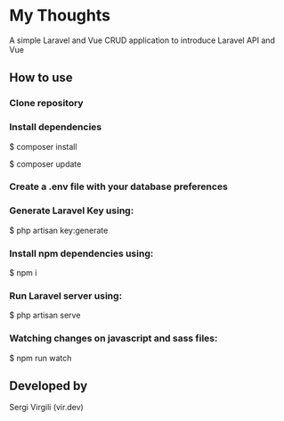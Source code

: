 

# My Thoughts

A simple Laravel and Vue CRUD application to introduce Laravel API and Vue

## How to use

### Clone repository

### Install dependencies

$ composer install

$ composer update

### Create a .env file with your database preferences

### Generate Laravel Key using:

$ php artisan key:generate

### Install npm dependencies using:

$ npm i

### Run Laravel server using:

$ php artisan serve

### Watching changes on javascript and sass files:

$ npm run watch

## Developed by

Sergi Virgili (vir.dev)
